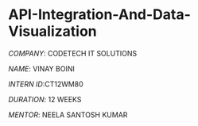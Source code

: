 # API-Integration-And-Data-Visualization

*COMPANY*: CODETECH IT SOLUTIONS

*NAME*: VINAY BOINI

*INTERN ID*:CT12WM80

*DURATION*: 12 WEEKS

*MENTOR*: NEELA SANTOSH KUMAR

